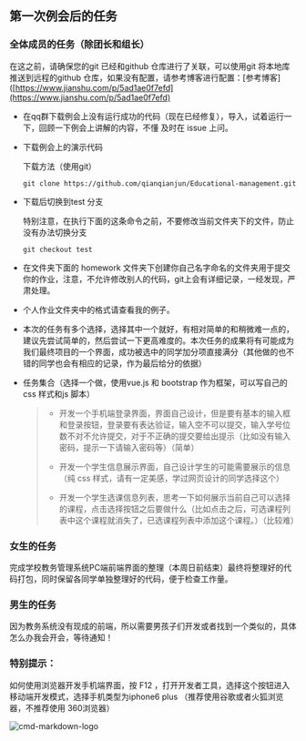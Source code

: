 ## 第一次例会后的任务

### 全体成员的任务（除团长和组长）

在这之前，请确保您的git 已经和github 仓库进行了关联，可以使用git 将本地库推送到远程的github 仓库，如果没有配置，请参考博客进行配置：[参考博客]([https://www.jianshu.com/p/5ad1ae0f7efd](https://www.jianshu.com/p/5ad1ae0f7efd)

- 在qq群下载例会上没有运行成功的代码（现在已经修复），导入，试着运行一下，回顾一下例会上讲解的内容，不懂 及时在 issue 上问。 

- 下载例会上的演示代码

  下载方法（使用git）

  ```git
  git clone https://github.com/qianqianjun/Educational-management.git
  ```

- 下载后切换到test 分支

  特别注意，在执行下面的这条命令之前，不要修改当前文件夹下的文件，防止没有办法切换分支

  ```git
  git checkout test
  ```

- 在文件夹下面的 homework 文件夹下创建你自己名字命名的文件夹用于提交你的作业，注意，不允许修改别人的代码，git上会有详细记录，一经发现，严肃处理。

- 个人作业文件夹中的格式请查看我的例子。

- 本次的任务有多个选择，选择其中一个就好，有相对简单的和稍微难一点的，建议先尝试简单的，然后尝试一下更高难度的。本次任务的成果将有可能成为我们最终项目的一个界面，成功被选中的同学加分项直接满分（其他做的也不错的同学也会有相应的记录，作为最后给分的依据）

- 任务集合（选择一个做，使用vue.js 和 bootstrap 作为框架，可以写自己的css 样式和js 脚本）

  > - 开发一个手机端登录界面，界面自己设计，但是要有基本的输入框和登录按钮，登录要有表达验证，输入空不可以提交，输入学号位数不对不允许提交，对于不正确的提交要给出提示（比如没有输入密码，提示一下请输入密码等）（简单）
  > 
  > - 开发一个学生信息展示界面，自己设计学生的可能需要展示的信息（纯 css 样式，请有一定美感，学过网页设计的同学选择这个）
  > 
  > - 开发一个学生选课信息列表，思考一下如何展示当前自己可以选择的课程，点击选择按钮之后要做什么（比如点击之后，可选课程列表中这个课程就消失了，已选课程列表中添加这个课程。）（比较难）

### 女生的任务

完成学校教务管理系统PC端前端界面的整理（本周日前结束）最终将整理好的代码打包，同时保留各同学单独整理好的代码，便于检查工作量。

### 男生的任务

因为教务系统没有现成的前端，所以需要男孩子们开发或者找到一个类似的，具体怎么办我会开会，等待通知！

### 特别提示：

如何使用浏览器开发手机端界面，按 F12 ，打开开发者工具，选择这个按钮进入移动端开发模式，选择手机类型为iphone6 plus  （推荐使用谷歌或者火狐浏览器，不推荐使用 360浏览器）

![cmd-markdown-logo](https://cdn.img.wenhairu.com/images/2019/03/25/733e5dfb7bf80f3dbbdf16be02befa54.png)



